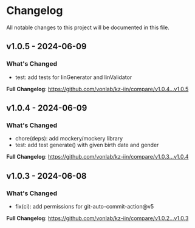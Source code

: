 # Changelog

All notable changes to this project will be documented in this file.

## v1.0.5 - 2024-06-09

### What's Changed

- test: add tests for IinGenerator and IinValidator

**Full Changelog**: https://github.com/vonlab/kz-iin/compare/v1.0.4...v1.0.5

## v1.0.4 - 2024-06-09

### What's Changed

- chore(deps): add mockery/mockery library
- test: add test generate() with given birth date and gender

**Full Changelog**: https://github.com/vonlab/kz-iin/compare/v1.0.3...v1.0.4

## v1.0.3 - 2024-06-08

### What's Changed

- fix(ci): add permissions for git-auto-commit-action@v5

**Full Changelog**: https://github.com/vonlab/kz-iin/compare/v1.0.2...v1.0.3
